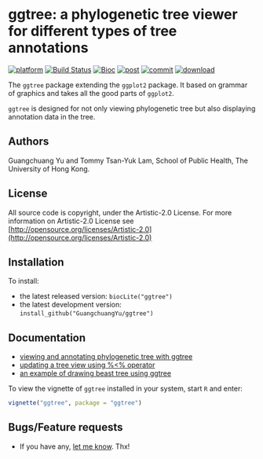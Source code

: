 #  ggtree: a phylogenetic tree viewer for different types of tree annotations

<!--[![Build Status](https://travis-ci.org/GuangchuangYu/ggtree.svg?branch=master)](https://travis-ci.org/GuangchuangYu/ggtree)
[![Build Status](https://ci.appveyor.com/api/projects/status/github/GuangchuangYu/ggtree?svg=true)](https://ci.appveyor.com/project/GuangchuangYu/ggtree/branch/master)-->
[![platform](http://www.bioconductor.org/shields/availability/devel/ggtree.svg)](http://www.bioconductor.org/packages/devel/bioc/html/ggtree.html#archives)
[![Build Status](http://www.bioconductor.org/shields/build/devel/bioc/ggtree.svg)](http://bioconductor.org/checkResults/devel/bioc-LATEST/ggtree/)
[![Bioc](http://www.bioconductor.org/shields/years-in-bioc/ggtree.svg)](http://www.bioconductor.org/packages/devel/bioc/html/ggtree.html#since)
[![post](http://www.bioconductor.org/shields/posts/ggtree.svg)](https://support.bioconductor.org/t/ggtree/)
[![commit](http://www.bioconductor.org/shields/commits/bioc/ggtree.svg)](http://www.bioconductor.org/packages/devel/bioc/html/ggtree.html#svn_source)
[![download](http://www.bioconductor.org/shields/downloads/ggtree.svg)](http://bioconductor.org/packages/stats/bioc/ggtree.html)


The `ggtree` package extending the `ggplot2` package. It based on grammar of graphics and takes all the good parts of `ggplot2`. 

`ggtree` is designed for not only viewing phylogenetic tree but also displaying annotation data in the tree. 

## Authors ##

Guangchuang Yu and Tommy Tsan-Yuk Lam, School of Public Health, The University of Hong Kong.

## License ##

All source code is copyright, under the Artistic-2.0 License.
For more information on Artistic-2.0 License see [http://opensource.org/licenses/Artistic-2.0](http://opensource.org/licenses/Artistic-2.0)

## Installation ##

To install:
 * the latest released version: `biocLite("ggtree")`
 * the latest development version: `install_github("GuangchuangYu/ggtree")`

## Documentation ##

+ [viewing and annotating phylogenetic tree with ggtree](http://ygc.name/2014/12/21/ggtree/)
+ [updating a tree view using %<% operator](http://ygc.name/2015/02/10/ggtree-updating-a-tree-view/)
+ [an example of drawing beast tree using ggtree](http://ygc.name/2015/04/01/an-example-of-drawing-beast-tree-using-ggtree/)

To view the vignette of `ggtree` installed in your system, start `R` and enter:
```r
vignette("ggtree", package = "ggtree")
```

## Bugs/Feature requests ##

 - If you have any, [let me know](https://github.com/GuangchuangYu/ggtree/issues). Thx!

